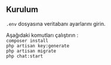 ## Kurulum

`.env` dosyasına veritabanı ayarlarını girin.  
  
Aşağıdaki komutları çalıştırın :  
`composer install`  
`php artisan key:generate`  
`php artisan migrate`  
`php chat:start`  